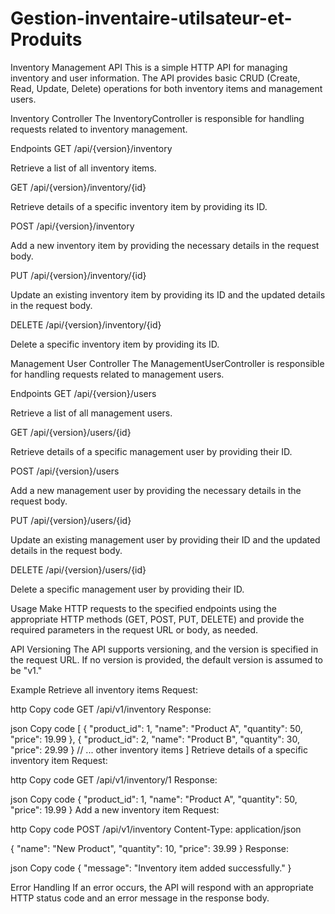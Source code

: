 # Gestion-inventaire-utilsateur-et-Produits
Inventory Management API
This is a simple HTTP API for managing inventory and user information. The API provides basic CRUD (Create, Read, Update, Delete) operations for both inventory items and management users.

Inventory Controller
The InventoryController is responsible for handling requests related to inventory management.

Endpoints
GET /api/{version}/inventory

Retrieve a list of all inventory items.

GET /api/{version}/inventory/{id}

Retrieve details of a specific inventory item by providing its ID.

POST /api/{version}/inventory

Add a new inventory item by providing the necessary details in the request body.

PUT /api/{version}/inventory/{id}

Update an existing inventory item by providing its ID and the updated details in the request body.

DELETE /api/{version}/inventory/{id}

Delete a specific inventory item by providing its ID.

Management User Controller
The ManagementUserController is responsible for handling requests related to management users.

Endpoints
GET /api/{version}/users

Retrieve a list of all management users.

GET /api/{version}/users/{id}

Retrieve details of a specific management user by providing their ID.

POST /api/{version}/users

Add a new management user by providing the necessary details in the request body.

PUT /api/{version}/users/{id}

Update an existing management user by providing their ID and the updated details in the request body.

DELETE /api/{version}/users/{id}

Delete a specific management user by providing their ID.

Usage
Make HTTP requests to the specified endpoints using the appropriate HTTP methods (GET, POST, PUT, DELETE) and provide the required parameters in the request URL or body, as needed.

API Versioning
The API supports versioning, and the version is specified in the request URL. If no version is provided, the default version is assumed to be "v1."

Example
Retrieve all inventory items
Request:

http
Copy code
GET /api/v1/inventory
Response:

json
Copy code
[
  {
    "product_id": 1,
    "name": "Product A",
    "quantity": 50,
    "price": 19.99
  },
  {
    "product_id": 2,
    "name": "Product B",
    "quantity": 30,
    "price": 29.99
  }
  // ... other inventory items
]
Retrieve details of a specific inventory item
Request:

http
Copy code
GET /api/v1/inventory/1
Response:

json
Copy code
{
  "product_id": 1,
  "name": "Product A",
  "quantity": 50,
  "price": 19.99
}
Add a new inventory item
Request:

http
Copy code
POST /api/v1/inventory
Content-Type: application/json

{
  "name": "New Product",
  "quantity": 10,
  "price": 39.99
}
Response:

json
Copy code
{
  "message": "Inventory item added successfully."
}

Error Handling
If an error occurs, the API will respond with an appropriate HTTP status code and an error message in the response body.
